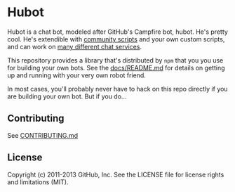 # Hubot

Hubot is a chat bot, modeled after GitHub's Campfire bot, hubot. He's pretty
cool. He's extendible with
[community scripts](https://github.com/github/hubot-scripts) and your own custom
scripts, and can work on [many different chat services](docs/adapters.md).

This repository provides a library that's distributed by `npm` that you
you use for building your own bots.  See the [docs/README.md](docs/README.md)
for details on getting up and running with your very own robot friend.

In most cases, you'll probably never have to hack on this repo directly if you
are building your own bot. But if you do...

## Contributing

See [CONTRIBUTING.md](CONTRIBUTING.md)

## License

Copyright (c) 2011-2013 GitHub, Inc. See the LICENSE file for license rights and
limitations (MIT).
